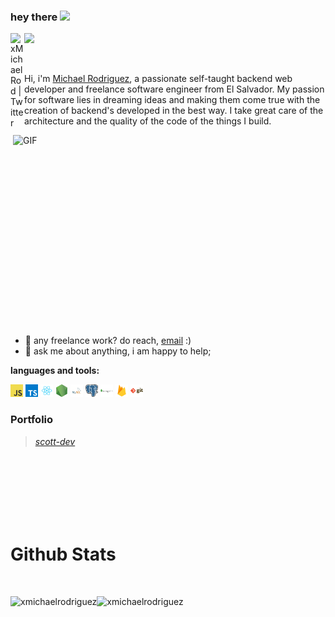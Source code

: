 ### hey there <img src="https://media.giphy.com/media/hvRJCLFzcasrR4ia7z/giphy.gif" width="25px"> 
![](https://visitor-badge.glitch.me/badge?page_id=xmichaelrodriguez.xmichaelrodriguez)
<a href="https://twitter.com/xMichaelRo">
  <img align="left" alt="xMichaelRod | Twitter" width="22px" src="https://raw.githubusercontent.com/peterthehan/peterthehan/master/assets/twitter.svg" />
</a>

<br />


Hi, i'm [Michael Rodriguez](https://www.instagram.com/xmichaelrodriguez/?hl=es-la), a passionate self-taught backend web developer and freelance software engineer from El Salvador. My passion for software lies in dreaming ideas and making them come true with the creation of backend's developed in the best way. I take great care of the architecture and the quality of the code of the things I build.


  <img align="right" alt="GIF" src="https://github.com/abhisheknaiidu/abhisheknaiidu/blob/master/code.gif?raw=true" width="500" height="320" />
  
- 💼 any freelance work? do reach, [email](mailto:scottrodriguez2k@gmail.com) :)
- 💬 ask me about anything, i am happy to help;

**languages and tools:**  

<code><img height="20" src="https://raw.githubusercontent.com/github/explore/80688e429a7d4ef2fca1e82350fe8e3517d3494d/topics/javascript/javascript.png"></code>
<code><img height="20" src="https://raw.githubusercontent.com/github/explore/80688e429a7d4ef2fca1e82350fe8e3517d3494d/topics/typescript/typescript.png"></code>
<code><img height="20" src="https://raw.githubusercontent.com/github/explore/80688e429a7d4ef2fca1e82350fe8e3517d3494d/topics/react/react.png"></code>
<code><img height="20" src="https://raw.githubusercontent.com/github/explore/80688e429a7d4ef2fca1e82350fe8e3517d3494d/topics/nodejs/nodejs.png"></code>
<code><img height="20" src="https://raw.githubusercontent.com/github/explore/80688e429a7d4ef2fca1e82350fe8e3517d3494d/topics/mysql/mysql.png"></code>
<code><img height="20" src="https://raw.githubusercontent.com/github/explore/80688e429a7d4ef2fca1e82350fe8e3517d3494d/topics/postgresql/postgresql.png"></code>
<code><img height="20" src="https://raw.githubusercontent.com/github/explore/80688e429a7d4ef2fca1e82350fe8e3517d3494d/topics/mongodb/mongodb.png"></code>
<code><img height="20" src="https://raw.githubusercontent.com/github/explore/80688e429a7d4ef2fca1e82350fe8e3517d3494d/topics/firebase/firebase.png"></code>
<code><img height="20" src="https://raw.githubusercontent.com/github/explore/80688e429a7d4ef2fca1e82350fe8e3517d3494d/topics/git/git.png"></code>

 ### Portfolio

> *[scott-dev](https://scott-dev.netlify.app/)*
 
   <br/>
   <br/>
   <br/>
   <br/>
    <br/>
   <br/>
    <h1>Github Stats</h1>
   <br/>
  
 <a href="https://github.com/xmichaelrodriguez/xmichaelrodriguez"><img align="left" src="https://github-readme-stats.vercel.app/api?username=xmichaelrodriguez&show_icons=true&theme=algolia&locale=en&hide=stars,issues"   alt="xmichaelrodriguez" /></a>  <a href="https://github.com/xmichaelrodriguez/xmichaelrodriguez"> <img align="left" src="https://github-readme-stats.vercel.app/api/top-langs?username=xmichaelrodriguez&show_icons=true&theme=algolia&locale=en&layout=compact" alt="xmichaelrodriguez" /></a> 

  







